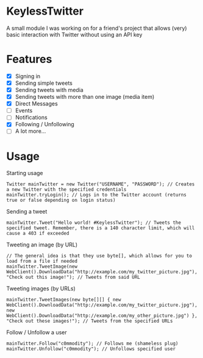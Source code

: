 # KeylessTwitter
A small module I was working on for a friend's project that allows (very) basic interaction with Twitter without using an API key
# Features
- [x] Signing in
- [x] Sending simple tweets
- [x] Sending tweets with media
- [x] Sending tweets with more than one image (media item)
- [x] Direct Messages
- [ ] Events
- [ ] Notifications
- [x] Following / Unfollowing
- [ ] A lot more...

# Usage
Starting usage
```
Twitter mainTwitter = new Twitter("USERNAME", "PASSWORD"); // Creates a new Twitter with the specified credentials
mainTwitter.tryLogin(); // Logs in to the Twitter account (returns true or false depending on login status)
```
Sending a tweet
```
mainTwitter.Tweet("Hello world! #KeylessTwitter"); // Tweets the specified tweet. Remember, there is a 140 character limit, which will cause a 403 if exceeded
```
Tweeting an image (by URL)
```
// The general idea is that they use byte[], which allows for you to load from a file if needed
mainTwitter.TweetImage(new WebClient().DownloadData("http://example.com/my_twitter_picture.jpg"), "Check out this image!"); // Tweets from said URL
```
Tweeting images (by URLs)
```
mainTwitter.TweetImages(new byte[][] { new WebClient().DownloadData("http://example.com/my_twitter_picture.jpg"), new WebClient().DownloadData("http://example.com/my_other_picture.jpg") }, "Check out these images!"); // Tweets from the specified URLs
```
Follow / Unfollow a user
```
mainTwitter.Follow("c0mmodity"); // Follows me (shameless plug)
mainTwitter.Unfollow("c0mmodity"); // Unfollows specified user
```

